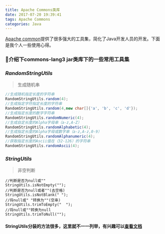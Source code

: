 ```yaml
---
title: Apache Commons类库 
date: 2017-07-20 19:39:41
tags: Apache Commons
categories: Java
---
```


[Apache common](http://commons.apache.org/)提供了很多强大的工具集，简化了Java开发人员的开发。下面是我个人一些使用心得。

### 介绍下**commons-lang3** jar类库下的一些常用工具集

### *RandomStringUtils*

> 生成随机串

```java
//生成随机指定长度的字符串
RandomStringUtils.random(4);
//生成指定字符指定长度的字符串
RandomStringUtils.random(4,new char[]{'a', 'b', 'c', 'd'});
//生成指定长度的数字字符串
RandomStringUtils.randomNumeric(4);
//生成自定长度的Alpha字母串（a-z,A-Z）
RandomStringUtils.randomAlphabetic(4);
//生成指定长度的Alpha字母或数字串（a-z,A-z,0-9）
RandomStringUtils.randomAlphanumeric(4);
//获取指定长度的Ascii值在（32-126）的字符串
RandomStringUtils.randomAscii(4);
```
### *StringUtils*

> 非空判断

```
//判断是否为null或""
StringUtils.isNotEmpty("");
//判断是否为null或者""(去空格)
StringUtils.isNotBlank(" ");
//将null或" "转换为""(空串)
StringUtils.trimToEmpty("  ");
//将null或""转换为null
StringUtils.trimToNull("");
```

#### StringUtils分装的方法很多，这里就不一一列举，有兴趣可以[查看文档](http://commons.apache.org/)
